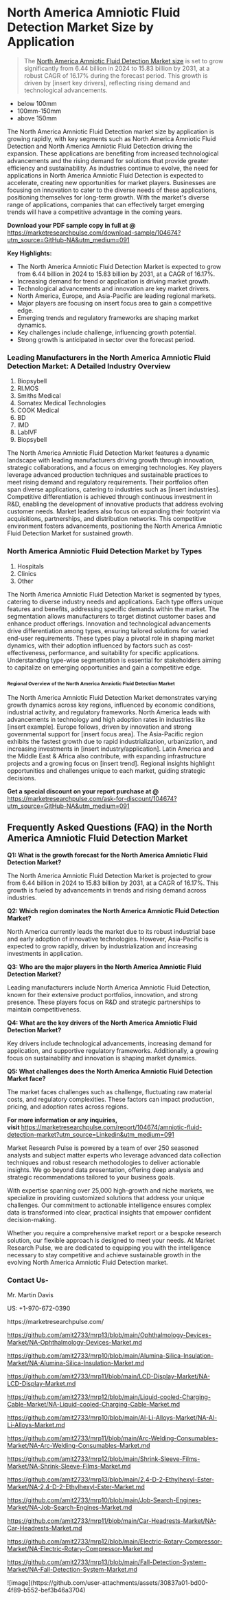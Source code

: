 <h1>North America Amniotic Fluid Detection Market&nbsp;Size by Application</h1><blockquote><p>The <a href="https://marketresearchpulse.com/download-sample/104674?utm_source=GitHub-NA&amp;utm_medium=091">North America Amniotic Fluid Detection Market size</a> is set to grow significantly from 6.44 billion in 2024 to 15.83 billion by 2031, at a robust CAGR of 16.17% during the forecast period. This growth is driven by [insert key drivers], reflecting rising demand and technological advancements.</p></blockquote><ul><li>below 100mm<li> 100mm-150mm<li> above 150mm</li></ul><p>The North America Amniotic Fluid Detection market size by application is growing rapidly, with key segments such as North America Amniotic Fluid Detection and North America Amniotic Fluid Detection driving the expansion. These applications are benefiting from increased technological advancements and the rising demand for solutions that provide greater efficiency and sustainability. As industries continue to evolve, the need for applications in North America Amniotic Fluid Detection is expected to accelerate, creating new opportunities for market players. Businesses are focusing on innovation to cater to the diverse needs of these applications, positioning themselves for long-term growth. With the market's diverse range of applications, companies that can effectively target emerging trends will have a competitive advantage in the coming years.</p><p><strong>Download your PDF sample copy in full at @ </strong><a href="https://marketresearchpulse.com/download-sample/104674?utm_source=GitHub-NA&amp;utm_medium=091">https://marketresearchpulse.com/download-sample/104674?utm_source=GitHub-NA&amp;utm_medium=091</a></p><p><strong>Key Highlights: </strong></p><ul><li>The North America Amniotic Fluid Detection Market is expected to grow from 6.44 billion in 2024 to 15.83 billion by 2031, at a CAGR of 16.17%.</li><li>Increasing demand for trend or application is driving market growth.</li><li>Technological advancements and innovation are key market drivers.</li><li>North America, Europe, and Asia-Pacific are leading regional markets.</li><li>Major players are focusing on insert focus area to gain a competitive edge.</li><li>Emerging trends and regulatory frameworks are shaping market dynamics.</li><li>Key challenges include challenge, influencing growth potential.</li><li>Strong growth is anticipated in sector over the forecast period.</li></ul><h3>Leading Manufacturers in the North America Amniotic Fluid Detection Market: A Detailed Industry Overview</h3><ol><li>Biopsybell</li><li>RI.MOS</li><li>Smiths Medical</li><li>Somatex Medical Technologies</li><li>COOK Medical</li><li>BD</li><li>IMD</li><li>LabIVF</li><li>Biopsybell</li></ol><div class="flex max-w-full flex-col flex-grow"><div class="min-h-8 text-message flex w-full flex-col items-end gap-2 whitespace-normal break-words [.text-message+&amp;]:mt-5" dir="auto" data-message-author-role="assistant" data-message-id="fd8432e4-4910-450d-b182-61b7bfb0a01f" data-message-model-slug="gpt-4o"><div class="flex w-full flex-col gap-1 empty:hidden first:pt-[3px]"><div class="markdown prose w-full break-words dark:prose-invert light"><p>The North America Amniotic Fluid Detection Market features a dynamic landscape with leading manufacturers driving growth through innovation, strategic collaborations, and a focus on emerging technologies. Key players leverage advanced production techniques and sustainable practices to meet rising demand and regulatory requirements. Their portfolios often span diverse applications, catering to industries such as [insert industries]. Competitive differentiation is achieved through continuous investment in R&amp;D, enabling the development of innovative products that address evolving customer needs. Market leaders also focus on expanding their footprint via acquisitions, partnerships, and distribution networks. This competitive environment fosters advancements, positioning the North America Amniotic Fluid Detection Market for sustained growth.</p></div></div></div></div><h3>North America Amniotic Fluid Detection Market by Types</h3><ol><li>Hospitals<li> Clinics<li> Other</li></ol><div class="flex max-w-full flex-col flex-grow"><div class="min-h-8 text-message flex w-full flex-col items-end gap-2 whitespace-normal break-words [.text-message+&amp;]:mt-5" dir="auto" data-message-author-role="assistant" data-message-id="084470be-0bb7-4664-bddf-5156b4f41249" data-message-model-slug="gpt-4o-mini"><div class="flex w-full flex-col gap-1 empty:hidden first:pt-[3px]"><div class="markdown prose w-full break-words dark:prose-invert light"><p>The North America Amniotic Fluid Detection Market is segmented by types, catering to diverse industry needs and applications. Each type offers unique features and benefits, addressing specific demands within the market. The segmentation allows manufacturers to target distinct customer bases and enhance product offerings. Innovation and technological advancements drive differentiation among types, ensuring tailored solutions for varied end-user requirements. These types play a pivotal role in shaping market dynamics, with their adoption influenced by factors such as cost-effectiveness, performance, and suitability for specific applications. Understanding type-wise segmentation is essential for stakeholders aiming to capitalize on emerging opportunities and gain a competitive edge.</p></div></div></div></div><h3><span style="font-size: 11px;">Regional Overview of the North America Amniotic Fluid Detection Market</span></h3><div class="flex max-w-full flex-col flex-grow"><div class="min-h-8 text-message flex w-full flex-col items-end gap-2 whitespace-normal break-words [.text-message+&amp;]:mt-5" dir="auto" data-message-author-role="assistant" data-message-id="e9038762-ce64-4e30-91c9-9bd413514231" data-message-model-slug="gpt-4o-mini"><div class="flex w-full flex-col gap-1 empty:hidden first:pt-[3px]"><div class="markdown prose w-full break-words dark:prose-invert light"><p>The North America Amniotic Fluid Detection Market demonstrates varying growth dynamics across key regions, influenced by economic conditions, industrial activity, and regulatory frameworks. North America leads with advancements in technology and high adoption rates in industries like [insert example]. Europe follows, driven by innovation and strong governmental support for [insert focus area]. The Asia-Pacific region exhibits the fastest growth due to rapid industrialization, urbanization, and increasing investments in [insert industry/application]. Latin America and the Middle East &amp; Africa also contribute, with expanding infrastructure projects and a growing focus on [insert trend]. Regional insights highlight opportunities and challenges unique to each market, guiding strategic decisions.</p></div></div></div></div><p><strong>Get a special discount on your report purchase at @ </strong><a href="https://marketresearchpulse.com/ask-for-discount/104674?utm_source=GitHub-NA&amp;utm_medium=091">https://marketresearchpulse.com/ask-for-discount/104674?utm_source=GitHub-NA&amp;utm_medium=091</a></p><h2>Frequently Asked Questions (FAQ) in the North America Amniotic Fluid Detection Market</h2><p><strong>Q1: What is the growth forecast for the North America Amniotic Fluid Detection Market?</strong></p><p>The North America Amniotic Fluid Detection Market is projected to grow from 6.44 billion in 2024 to 15.83 billion by 2031, at a CAGR of 16.17%. This growth is fueled by advancements in trends and rising demand across industries.</p><p><strong>Q2: Which region dominates the North America Amniotic Fluid Detection Market?</strong></p><p>North America currently leads the market due to its robust industrial base and early adoption of innovative technologies. However, Asia-Pacific is expected to grow rapidly, driven by industrialization and increasing investments in application.</p><p><strong>Q3: Who are the major players in the North America Amniotic Fluid Detection Market?</strong></p><p>Leading manufacturers include North America Amniotic Fluid Detection, known for their extensive product portfolios, innovation, and strong presence. These players focus on R&amp;D and strategic partnerships to maintain competitiveness.</p><p><strong>Q4: What are the key drivers of the North America Amniotic Fluid Detection Market?</strong></p><p>Key drivers include technological advancements, increasing demand for application, and supportive regulatory frameworks. Additionally, a growing focus on sustainability and innovation is shaping market dynamics.</p><p><strong>Q5: What challenges does the North America Amniotic Fluid Detection Market face?</strong></p><p>The market faces challenges such as challenge, fluctuating raw material costs, and regulatory complexities. These factors can impact production, pricing, and adoption rates across regions.</p><p><strong>For more information or any inquiries, visit&nbsp;</strong><a href="https://marketresearchpulse.com/report/104674/amniotic-fluid-detection-market?utm_source=Linkedin&utm_medium=091">https://marketresearchpulse.com/report/104674/amniotic-fluid-detection-market?utm_source=Linkedin&utm_medium=091</a></p><p>Market Research Pulse is powered by a team of over 250 seasoned analysts and subject matter experts who leverage advanced data collection techniques and robust research methodologies to deliver actionable insights. We go beyond data presentation, offering deep analysis and strategic recommendations tailored to your business goals.</p><p>With expertise spanning over 25,000 high-growth and niche markets, we specialize in providing customized solutions that address your unique challenges. Our commitment to actionable intelligence ensures complex data is transformed into clear, practical insights that empower confident decision-making.</p><p>Whether you require a comprehensive market report or a bespoke research solution, our flexible approach is designed to meet your needs. At Market Research Pulse, we are dedicated to equipping you with the intelligence necessary to stay competitive and achieve sustainable growth in the evolving North America Amniotic Fluid Detection market.</p><h3><strong>Contact Us-</strong></h3><p>Mr. Martin Davis</p><p>US: +1-970-672-0390</p><p>https://marketresearchpulse.com/</p><p><a href="https://github.com/amit2733/mrp13/blob/main/Ophthalmology-Devices-Market/NA-Ophthalmology-Devices-Market.md">https://github.com/amit2733/mrp13/blob/main/Ophthalmology-Devices-Market/NA-Ophthalmology-Devices-Market.md</a></p><p><a href="https://github.com/amit2733/mrp10/blob/main/Alumina-Silica-Insulation-Market/NA-Alumina-Silica-Insulation-Market.md">https://github.com/amit2733/mrp10/blob/main/Alumina-Silica-Insulation-Market/NA-Alumina-Silica-Insulation-Market.md</a></p><p><a href="https://github.com/amit2733/mrp11/blob/main/LCD-Display-Market/NA-LCD-Display-Market.md">https://github.com/amit2733/mrp11/blob/main/LCD-Display-Market/NA-LCD-Display-Market.md</a></p><p><a href="https://github.com/amit2733/mrp12/blob/main/Liquid-cooled-Charging-Cable-Market/NA-Liquid-cooled-Charging-Cable-Market.md">https://github.com/amit2733/mrp12/blob/main/Liquid-cooled-Charging-Cable-Market/NA-Liquid-cooled-Charging-Cable-Market.md</a></p><p><a href="https://github.com/amit2733/mrp10/blob/main/Al-Li-Alloys-Market/NA-Al-Li-Alloys-Market.md">https://github.com/amit2733/mrp10/blob/main/Al-Li-Alloys-Market/NA-Al-Li-Alloys-Market.md</a></p><p><a href="https://github.com/amit2733/mrp11/blob/main/Arc-Welding-Consumables-Market/NA-Arc-Welding-Consumables-Market.md">https://github.com/amit2733/mrp11/blob/main/Arc-Welding-Consumables-Market/NA-Arc-Welding-Consumables-Market.md</a></p><p><a href="https://github.com/amit2733/mrp12/blob/main/Shrink-Sleeve-Films-Market/NA-Shrink-Sleeve-Films-Market.md">https://github.com/amit2733/mrp12/blob/main/Shrink-Sleeve-Films-Market/NA-Shrink-Sleeve-Films-Market.md</a></p><p><a href="https://github.com/amit2733/mrp13/blob/main/2,4-D-2-Ethylhexyl-Ester-Market/NA-2,4-D-2-Ethylhexyl-Ester-Market.md">https://github.com/amit2733/mrp13/blob/main/2,4-D-2-Ethylhexyl-Ester-Market/NA-2,4-D-2-Ethylhexyl-Ester-Market.md</a></p><p><a href="https://github.com/amit2733/mrp10/blob/main/Job-Search-Engines-Market/NA-Job-Search-Engines-Market.md">https://github.com/amit2733/mrp10/blob/main/Job-Search-Engines-Market/NA-Job-Search-Engines-Market.md</a></p><p><a href="https://github.com/amit2733/mrp11/blob/main/Car-Headrests-Market/NA-Car-Headrests-Market.md">https://github.com/amit2733/mrp11/blob/main/Car-Headrests-Market/NA-Car-Headrests-Market.md</a></p><p><a href="https://github.com/amit2733/mrp12/blob/main/Electric-Rotary-Compressor-Market/NA-Electric-Rotary-Compressor-Market.md">https://github.com/amit2733/mrp12/blob/main/Electric-Rotary-Compressor-Market/NA-Electric-Rotary-Compressor-Market.md</a></p><p><a href="https://github.com/amit2733/mrp13/blob/main/Fall-Detection-System-Market/NA-Fall-Detection-System-Market.md">https://github.com/amit2733/mrp13/blob/main/Fall-Detection-System-Market/NA-Fall-Detection-System-Market.md</a></p>
![image](https://github.com/user-attachments/assets/30837a01-bd00-4f89-b552-bef3b46a3704)
